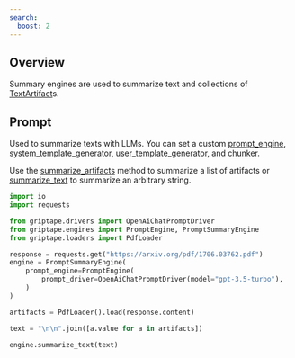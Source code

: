 ```yaml
---
search:
  boost: 2 
---
```


## Overview

Summary engines are used to summarize text and collections of [TextArtifact](../../reference/griptape/artifacts/text_artifact.md)s.

## Prompt

Used to summarize texts with LLMs. You can set a custom [prompt_engine](../../reference/griptape/engines/summary/prompt_summary_engine.md#griptape.engines.summary.prompt_summary_engine.PromptSummaryEngine.prompt_engine), [system_template_generator](../../reference/griptape/engines/summary/prompt_summary_engine.md#griptape.engines.summary.prompt_summary_engine.PromptSummaryEngine.system_template_generator), [user_template_generator](../../reference/griptape/engines/summary/prompt_summary_engine.md#griptape.engines.summary.prompt_summary_engine.PromptSummaryEngine.user_template_generator), and [chunker](../../reference/griptape/engines/summary/prompt_summary_engine.md#griptape.engines.summary.prompt_summary_engine.PromptSummaryEngine.chunker).

Use the [summarize_artifacts](../../reference/griptape/engines/summary/prompt_summary_engine.md#griptape.engines.summary.prompt_summary_engine.PromptSummaryEngine.summarize_artifacts) method to summarize a list of artifacts or [summarize_text](../../reference/griptape/engines/summary/base_summary_engine.md#griptape.engines.summary.base_summary_engine.BaseSummaryEngine.summarize_text) to summarize an arbitrary string.

```python
import io
import requests

from griptape.drivers import OpenAiChatPromptDriver
from griptape.engines import PromptEngine, PromptSummaryEngine
from griptape.loaders import PdfLoader

response = requests.get("https://arxiv.org/pdf/1706.03762.pdf")
engine = PromptSummaryEngine(
    prompt_engine=PromptEngine(
        prompt_driver=OpenAiChatPromptDriver(model="gpt-3.5-turbo"),
    )
)

artifacts = PdfLoader().load(response.content)

text = "\n\n".join([a.value for a in artifacts])

engine.summarize_text(text)
```
